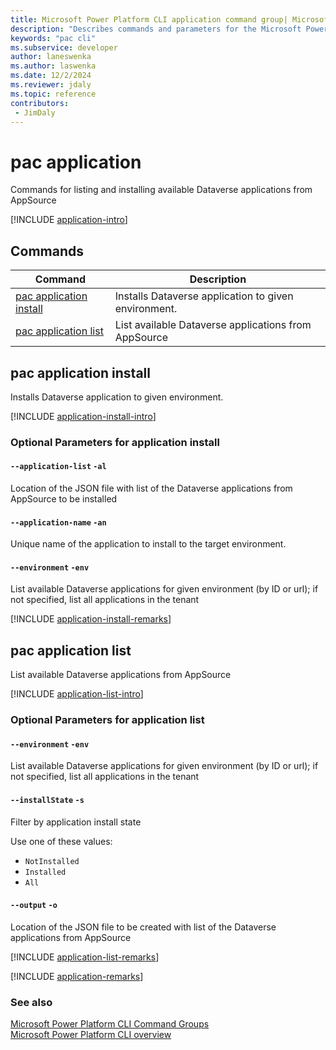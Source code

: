 ```yaml
---
title: Microsoft Power Platform CLI application command group| Microsoft Docs
description: "Describes commands and parameters for the Microsoft Power Platform CLI application command group."
keywords: "pac cli"
ms.subservice: developer
author: laneswenka
ms.author: laswenka
ms.date: 12/2/2024
ms.reviewer: jdaly
ms.topic: reference
contributors: 
 - JimDaly
---
```

<!-- 
Do not edit this file. 
This file is generated by a program and any changes will be overwritten when this topic is re-generated.
Use the include files to add additional content to this topic.
-->
# pac application

Commands for listing and installing available Dataverse applications from AppSource

[!INCLUDE [application-intro](includes/application-intro.md)]

## Commands

|Command|Description|
|---------|---------|
|[pac application install](#pac-application-install)|Installs Dataverse application to given environment.|
|[pac application list](#pac-application-list)|List available Dataverse applications from AppSource|


## pac application install

Installs Dataverse application to given environment.

[!INCLUDE [application-install-intro](includes/application-install-intro.md)]


### Optional Parameters for application install

#### `--application-list` `-al`

Location of the JSON file with list of the Dataverse applications from AppSource to be installed

#### `--application-name` `-an`

Unique name of the application to install to the target environment.

#### `--environment` `-env`

List available Dataverse applications for given environment (by ID or url); if not specified, list all applications in the tenant

[!INCLUDE [application-install-remarks](includes/application-install-remarks.md)]

## pac application list

List available Dataverse applications from AppSource

[!INCLUDE [application-list-intro](includes/application-list-intro.md)]


### Optional Parameters for application list

#### `--environment` `-env`

List available Dataverse applications for given environment (by ID or url); if not specified, list all applications in the tenant

#### `--installState` `-s`

Filter by application install state

Use one of these values:

- `NotInstalled`
- `Installed`
- `All`

#### `--output` `-o`

Location of the JSON file to be created with list of the Dataverse applications from AppSource

[!INCLUDE [application-list-remarks](includes/application-list-remarks.md)]

[!INCLUDE [application-remarks](includes/application-remarks.md)]

### See also

[Microsoft Power Platform CLI Command Groups](index.md)<br />
[Microsoft Power Platform CLI overview](../introduction.md)